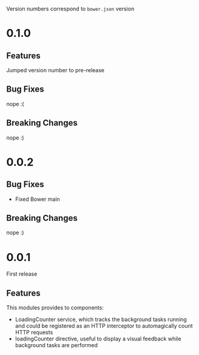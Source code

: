 Version numbers correspond to `bower.json` version

# 0.1.0

## Features

Jumped version number to pre-release

## Bug Fixes

nope :(

## Breaking Changes

nope :)

# 0.0.2

## Bug Fixes

- Fixed Bower main

## Breaking Changes

nope :)

# 0.0.1

First release

## Features

This modules provides to components:
 - LoadingCounter service, which tracks the background tasks running and could be registered as an HTTP interceptor to automagically count HTTP requests
 - loadingCounter directive, useful to display a visual feedback while background tasks are performed